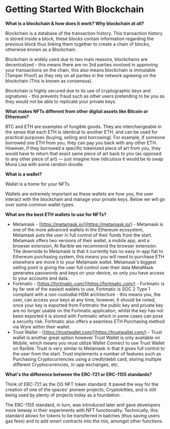 # Getting Started With Blockchain



**What is a blockchain & how does it work? Why blockchain at all?**

Blockchain is a database of the transaction history. This transaction history is stored inside a block, these blocks contain information regarding the previous block thus linking them together to create a chain of blocks, otherwise known as a Blockchain.

Blockchain is widely used due to two main reasons, blockchains are decentralized - this means there are no 3rd parties involved in approving your transactions on the chain, this also means blockchain is immutable \(Tamper Proof\) as they rely on all parties in the network agreeing on the blockchain \(This is known as consensus\).

Blockchain is highly secured due to its use of cryptographic keys and signatures - this prevents fraud such as other users pretending to be you as they would not be able to replicate your private keys.

**What makes NFTs different from other digital assets like Bitcoin or Ethereum?**

BTC and ETH are examples of fungible goods. They are interchangeable in the sense that each ETH is identical to another ETH, and can be used for practical purposes \(buying, selling and borrowing\). For example, if someone borrowed one ETH from you, they can pay you back with any other ETH. However, if they borrowed a specific tokenized piece of art from you, they would have to return that exact same piece of art back to you \(as opposed to any other piece of art\) — just imagine how ridiculous it would be to swap Mona Lisa with some random doodle.

**What is a wallet?**

Wallet is a home for your NFTs

Wallets are extremely important as these wallets are how you, the user interact with the blockchain and manage your private keys. Below we will go over some common wallet types.

**What are the best ETH wallets to use for NFTs?**

* Metamask - [https://metamask.io/](https://metamask.io/) - Metamask is one of the more advanced wallets in the Ethereum ecosystem, Metamask puts the user in full control of their funds from the start. Metamask offers two versions of their wallet, a mobile app, and a browser extension, At Rarible we recommend the browser extension. The downside to Metamask is that it currently has no easy in-app fiat to Ethereum purchasing system, this means you will need to purchase ETH elsewhere are move it to your Metamask wallet. Metamask's biggest selling point is giving the user full control over their data MetaMask generates passwords and keys on your device, so only you have access to your accounts and data.
* Fortmatic - [https://fortmatic.com/](https://fortmatic.com/) - Fortmatic is by far one of the easiest wallets to use, Fortmatic is SOC 2 Type 1 compliant with a non-custodial HSM architecture - this means you, the user, can access your keys at any time, however, it should be noted, once your key is exported from Fortmatic the public key and private key are no longer usable on the Fortmatic application, whilst the key has not been exported it is stored with Fortmatic which in some cases can pose a security risk. Fortmatic also offers a seamless ETH Purchasing method via Wyre within their wallet.
* Trust Wallet - [https://trustwallet.com/](https://trustwallet.com/) - Trust wallet is another great option however Trust Wallet is only available on Mobile, which means you must utilize Wallet Connect to use Trust Wallet on Rarible. Trust is very similar to Metamask in that it gives full control to the user from the start. Trust implements a number of features such as Purchasing Cryptocurrencies using a credit/debit card, storing multiple different Cryptocurrencies, in-app exchanges, etc.

**What's the difference between the ERC-721 or ERC-1155 standards?**

Think of ERC-721 as the OG NFT token standard. It paved the way for the creation of one of the spaces' pioneer projects, Cryptokitties, and is still being used by plenty of projects today as a foundation.

The ERC-1155 standard, in turn, was introduced later and gave developers more leeway in their experiments with NFT functionality. Technically, this standard allows for tokens to be transferred in batches \(thus saving users gas fees\) and to add smart contracts into the mix, amongst other functions.

